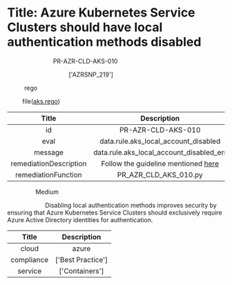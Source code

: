



# Title: Azure Kubernetes Service Clusters should have local authentication methods disabled


***<font color="white">Master Test Id:</font>*** PR-AZR-CLD-AKS-010

***<font color="white">Master Snapshot Id:</font>*** ['AZRSNP_219']

***<font color="white">type:</font>*** rego

***<font color="white">rule:</font>*** file([aks.rego])  
  
  
  
  

|Title|Description|
| :---: | :---: |
|id|PR-AZR-CLD-AKS-010|
|eval|data.rule.aks_local_account_disabled|
|message|data.rule.aks_local_account_disabled_err|
|remediationDescription|Follow the guideline mentioned <a href='https://docs.microsoft.com/en-us/azure/aks/private-clusters' target='_blank'>here</a>|
|remediationFunction|PR_AZR_CLD_AKS_010.py|


***<font color="white">Severity:</font>*** Medium

***<font color="white">Description:</font>*** Disabling local authentication methods improves security by ensuring that Azure Kubernetes Service Clusters should exclusively require Azure Active Directory identities for authentication.  
  
  

|Title|Description|
| :---: | :---: |
|cloud|azure|
|compliance|['Best Practice']|
|service|['Containers']|



[aks.rego]: https://github.com/prancer-io/prancer-compliance-test/tree/master/azure/cloud/aks.rego
